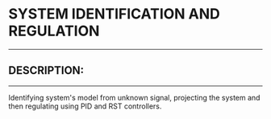 # SYSTEM IDENTIFICATION AND REGULATION

---

## **DESCRIPTION:**
---

Identifying system's model from unknown signal, projecting the system and then regulating using PID and RST controllers. 
